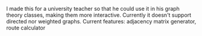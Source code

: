 I made this for a university teacher so that he could use it in his graph theory classes, making them more interactive. Currently it doesn't support directed nor weighted graphs.
Current features: adjacency matrix generator, route calculator
